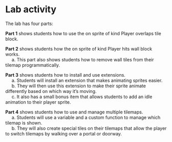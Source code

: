 # Lab activity

The lab has four parts:

**Part 1** shows students how to use the on sprite of kind Player overlaps tile block.

**Part 2** shows students how the on sprite of kind Player hits wall block works.\
&nbsp;&nbsp;&nbsp;&nbsp;&nbsp;a. This part also shows students how to remove wall tiles from their tilemap programmatically.

**Part 3** shows students how to install and use extensions.\
&nbsp;&nbsp;&nbsp;&nbsp;&nbsp;a. Students will install an extension that makes animating sprites easier.\
&nbsp;&nbsp;&nbsp;&nbsp;&nbsp;b. They will then use this extension to make their sprite animate differently based on which way it’s moving.\
&nbsp;&nbsp;&nbsp;&nbsp;&nbsp;c. It also has a small bonus item that allows students to add an idle animation to their player sprite.

**Part 4** shows students how to use and manage multiple tilemaps.\
&nbsp;&nbsp;&nbsp;&nbsp;&nbsp;a. Students will use a variable and a custom function to manage which tilemap is shown.\
&nbsp;&nbsp;&nbsp;&nbsp;&nbsp;b. They will also create special tiles on their tilemaps that allow the player to switch tilemaps by walking over a portal or doorway.
